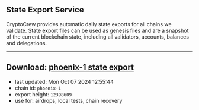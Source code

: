 ## State Export Service
CryptoCrew provides automatic daily state exports for all chains we validate. State export files can be used as genesis files and are a snapshot of the current blockchain state, including all validators, accounts, balances and delegations.

---
**Download: [phoenix-1 state export](https://dl-eu2.ccvalidators.com/SERVICE/terra2/phoenix-1_export_12398609.json)**
---

- last updated: Mon Oct 07 2024 12:55:44
- chain id: `phoenix-1`
- export height: `12398609`
- use for: airdrops, local tests, chain recovery

